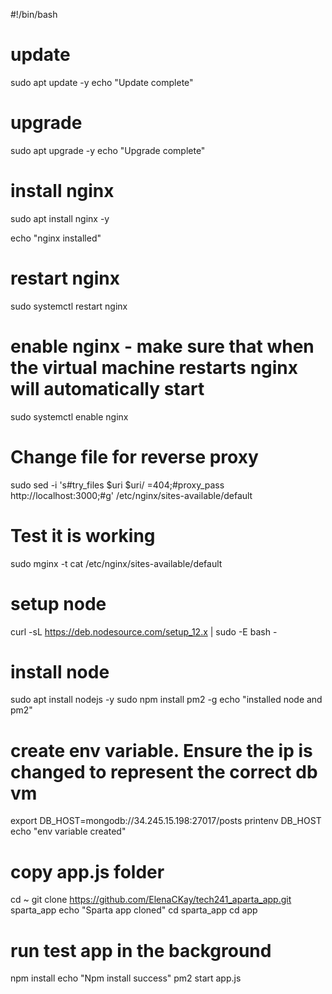 #!/bin/bash

# update
sudo apt update -y
echo "Update complete"

# upgrade
sudo apt upgrade -y
echo "Upgrade complete"

# install nginx
sudo apt install nginx -y

echo "nginx installed"

# restart nginx
sudo systemctl restart nginx

# enable nginx - make sure that when the virtual machine restarts nginx will automatically start
sudo systemctl enable nginx

# Change file for reverse proxy
sudo sed -i 's#try_files $uri $uri/ =404;#proxy_pass http://localhost:3000;#g' /etc/nginx/sites-available/default


# Test it is working 
sudo mginx -t
cat  /etc/nginx/sites-available/default

# setup node
curl -sL https://deb.nodesource.com/setup_12.x | sudo -E bash -

# install node

sudo apt install nodejs -y
sudo npm install pm2 -g
echo "installed node and pm2"

# create env variable. Ensure the ip is changed to represent the correct db vm
export DB_HOST=mongodb://34.245.15.198:27017/posts
printenv DB_HOST
echo "env variable created"

# copy app.js folder

cd ~
git clone https://github.com/ElenaCKay/tech241_aparta_app.git sparta_app
echo "Sparta app cloned"
cd sparta_app
cd app

# run test app in the background

npm install
echo "Npm install success"
pm2 start app.js
